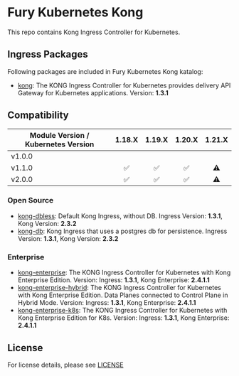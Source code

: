 # Fury Kubernetes Kong

This repo contains Kong Ingress Controller for Kubernetes.

## Ingress Packages

Following packages are included in Fury Kubernetes Kong katalog:

- [kong](katalog/kong): The KONG Ingress Controller for Kubernetes
provides delivery API Gateway for Kubernetes applications. Version: **1.3.1**

## Compatibility

| Module Version / Kubernetes Version |       1.18.X       |       1.19.X       |       1.20.X       |  1.21.X   |
| ----------------------------------- | :----------------: | :----------------: | :----------------: | :-------: |
| v1.0.0                              |                    |                    |                    |           |
| v1.1.0                              | :white_check_mark: | :white_check_mark: | :white_check_mark: | :warning: |
| v2.0.0                              | :white_check_mark: | :white_check_mark: | :white_check_mark: | :warning: |

### Open Source

- [kong-dbless](katalog/kong/kong-dbless): Default Kong Ingress, without DB. Ingress Version: **1.3.1**, Kong Version: **2.3.2**
- [kong-db](katalog/kong/kong-db): Kong Ingress that uses a postgres db for persistence. Ingress Version: **1.3.1**, Kong Version: **2.3.2**

### Enterprise

- [kong-enterprise](katalog/kong/kong-enterprise): The KONG Ingress Controller for Kubernetes with Kong Enterprise Edition.
  Version: Ingress: **1.3.1**, Kong Enterprise: **2.4.1.1**
- [kong-enterprise-hybrid](katalog/kong/kong-enterprise-hybrid): The KONG Ingress Controller for Kubernetes with Kong Enterprise Edition. Data Planes connected to Control Plane in Hybrid Mode.
  Version: Ingress: **1.3.1**, Kong Enterprise: **2.4.1.1**
- [kong-enterprise-k8s](katalog/kong/kong-enterprise-k8s): The KONG Ingress Controller for Kubernetes with Kong Enterprise Edition for K8s.
  Version: Ingress: **1.3.1**, Kong Enterprise: **2.4.1.1**

## License

For license details, please see [LICENSE](LICENSE)
